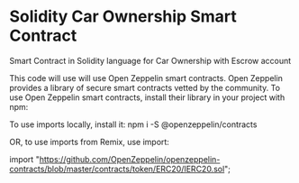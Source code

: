 
# Solidity Car Ownership Smart Contract
Smart Contract in Solidity language for Car Ownership with Escrow account

This code will use will use Open Zeppelin smart contracts. 
Open Zeppelin provides a library of secure smart contracts vetted by the community. 
To use Open Zeppelin smart contracts, install their library in your project with npm:

To use imports locally, install it:
npm i -S @openzeppelin/contracts

OR, to use imports from Remix, use import:




import "https://github.com/OpenZeppelin/openzeppelin-contracts/blob/master/contracts/token/ERC20/IERC20.sol";


